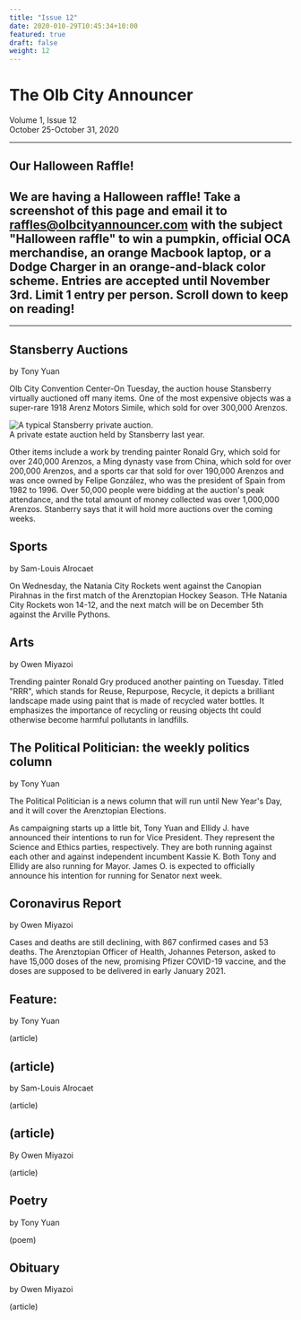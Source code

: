 ```yaml
---
title: "Issue 12"
date: 2020-010-29T10:45:34+10:00
featured: true
draft: false
weight: 12
---
```



# The Olb City Announcer
Volume 1, Issue 12  
October 25-October 31, 2020

---
## Our Halloween Raffle!

## We are having a Halloween raffle! Take a screenshot of this page and email it to raffles@olbcityannouncer.com with the subject "Halloween raffle" to win a pumpkin, official OCA merchandise, an orange Macbook laptop, or a Dodge Charger in an orange-and-black color scheme. Entries are accepted until November 3rd. Limit 1 entry per person. Scroll down to keep on reading!

---

## Stansberry Auctions
by Tony Yuan

Olb City Convention Center-On Tuesday, the auction house Stansberry virtually auctioned off many items. One of the most expensive objects was a super-rare 1918 Arenz Motors Simile, which sold for over 300,000 Arenzos.

![A typical Stansberry private auction.](https://www.esprit-de-france.com/sites/esprit-de-france.com/files/styles/article_header_943x420/public/article/ventes_aux_encheres_1_0.jpg?itok=Sm4_EGtW)    
A private estate auction held by Stansberry last year.

Other items include a work by trending painter Ronald Gry, which sold for over 240,000 Arenzos, a Ming dynasty vase from China, which sold for over 200,000 Arenzos, and a sports car that sold for over 190,000 Arenzos and was once owned by Felipe González, who was the president of Spain from 1982 to 1996. Over 50,000 people were bidding at the auction's peak attendance, and the total amount of money collected was over 1,000,000 Arenzos. Stanberry says that it will hold more auctions over the coming weeks.

## Sports
by Sam-Louis Alrocaet

On Wednesday, the Natania City Rockets went against the Canopian Pirahnas in the first match of the Arenztopian Hockey Season. THe Natania City Rockets won 14-12, and the next match will be on December 5th against the Arville Pythons.

## Arts
by Owen Miyazoi

Trending painter Ronald Gry produced another painting on Tuesday. Titled "RRR", which stands for Reuse, Repurpose, Recycle, it depicts a brilliant landscape made using paint that is made of recycled water bottles. It emphasizes the importance of recycling or reusing objects tht could otherwise become harmful pollutants in landfills.

## The Political Politician: the weekly politics column
by Tony Yuan

The Political Politician is a news column that will run until New Year's Day, and it will cover the Arenztopian Elections.

As campaigning starts up a little bit, Tony Yuan and Ellidy J. have announced their intentions to run for Vice President. They represent the Science and Ethics parties, respectively. They are both running against each other and against independent incumbent Kassie K. Both Tony and Ellidy are also running for Mayor. James O. is expected to officially announce his intention for running for Senator next week.

## Coronavirus Report
by Owen Miyazoi

Cases and deaths are still declining, with 867 confirmed cases and 53 deaths. The Arenztopian Officer of Health, Johannes Peterson, asked to have 15,000 doses of the new, promising Pfizer COVID-19 vaccine, and the doses are supposed to be delivered in early January 2021.

## Feature: 
by Tony Yuan

(article)

## (article)
by Sam-Louis Alrocaet

(article)

## (article)
By Owen Miyazoi

(article)

## Poetry
by Tony Yuan

(poem)

## Obituary
by Owen Miyazoi

(article)


